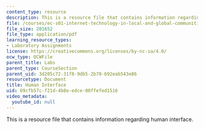 ```yaml
---
content_type: resource
description: This is a resource file that contains information regarding human interface.
file: /courses/ec-s01-internet-technology-in-local-and-global-communities-spring-2005-summer-2005/69cfb57cf21d4b8eedce00ffefed1516_MITEC_S01S05_inheritance.pdf
file_size: 201652
file_type: application/pdf
learning_resource_types:
- Laboratory Assignments
license: https://creativecommons.org/licenses/by-nc-sa/4.0/
ocw_type: OCWFile
parent_title: Labs
parent_type: CourseSection
parent_uid: 3d205c72-31f8-9db5-2b70-692eab543e86
resourcetype: Document
title: Human Interface
uid: 69cfb57c-f21d-4b8e-edce-00ffefed1516
video_metadata:
  youtube_id: null
---
```

This is a resource file that contains information regarding human interface.